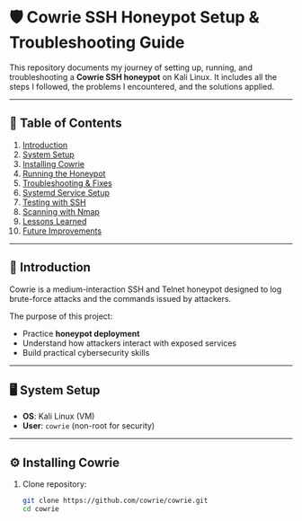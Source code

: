 # 🛡️ Cowrie SSH Honeypot Setup & Troubleshooting Guide

This repository documents my journey of setting up, running, and troubleshooting a **Cowrie SSH honeypot** on Kali Linux. It includes all the steps I followed, the problems I encountered, and the solutions applied.

---

## 📌 Table of Contents
1. [Introduction](#introduction)
2. [System Setup](#system-setup)
3. [Installing Cowrie](#installing-cowrie)
4. [Running the Honeypot](#running-the-honeypot)
5. [Troubleshooting & Fixes](#troubleshooting--fixes)
6. [Systemd Service Setup](#systemd-service-setup)
7. [Testing with SSH](#testing-with-ssh)
8. [Scanning with Nmap](#scanning-with-nmap)
9. [Lessons Learned](#lessons-learned)
10. [Future Improvements](#future-improvements)

---

## 📖 Introduction
Cowrie is a medium-interaction SSH and Telnet honeypot designed to log brute-force attacks and the commands issued by attackers.  

The purpose of this project:
- Practice **honeypot deployment**  
- Understand how attackers interact with exposed services  
- Build practical cybersecurity skills  

---

## 🖥️ System Setup
- **OS**: Kali Linux (VM)  
- **User**: `cowrie` (non-root for security)  

---

## ⚙️ Installing Cowrie
1. Clone repository:
   ```bash
   git clone https://github.com/cowrie/cowrie.git
   cd cowrie
